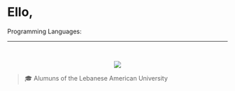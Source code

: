 # Ello, 

Programming Languages:
<hr>
<br>
<p align="center">
  <a href="https://skillicons.dev">
    <img src="https://skillicons.dev/icons?i=py,ts,js,java,c,lua" />
  </a>
</p>

>🎓 Alumuns of the Lebanese American University  
